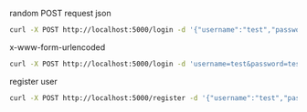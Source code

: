 random POST request
json
```sh
curl -X POST http://localhost:5000/login -d '{"username":"test","password":"test"}' -H 'Content-Type: application/json'
```
x-www-form-urlencoded
```sh
curl -X POST http://localhost:5000/login -d 'username=test&password=test' -H 'Content-Type: application/x-www-form-urlencoded'
```

register user
```sh
curl -X POST http://localhost:5000/register -d '{"username":"test","password":"test"}' -H 'Content-Type: application/json'
```
